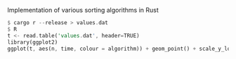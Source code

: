 Implementation of various sorting algorithms in Rust

```rust
$ cargo r --release > values.dat
$ R
t <- read.table('values.dat', header=TRUE)
library(ggplot2)
ggplot(t, aes(n, time, colour = algorithm)) + geom_point() + scale_y_log10()
```
